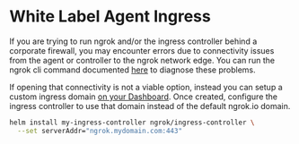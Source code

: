 # White Label Agent Ingress

If you are trying to run ngrok and/or the ingress controller behind a corporate firewall, you may encounter errors due to connectivity issues from the agent or controller to the ngrok network edge. You can run the ngrok cli command documented [here](https://ngrok.com/docs/guides/running-behind-firewalls) to diagnose these problems.

If opening that connectivity is not a viable option, instead you can setup a custom ingress domain [on your Dashboard](https://dashboard.ngrok.com/tunnels/ingress). Once created, configure the ingress controller to use that domain instead of the default ngrok.io domain.

```bash
helm install my-ingress-controller ngrok/ingress-controller \
  --set serverAddr="ngrok.mydomain.com:443"
```